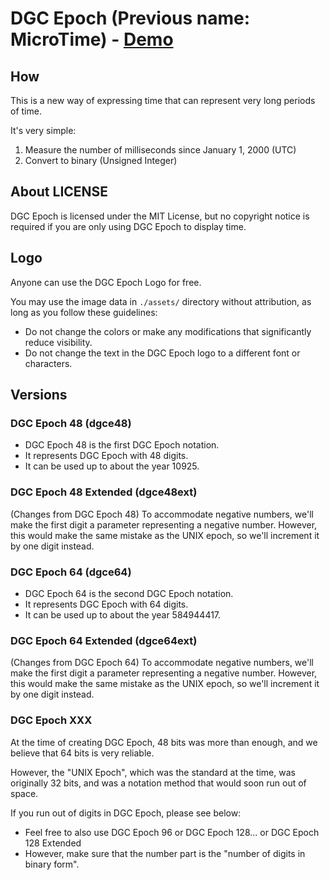 # DGC Epoch (Previous name: MicroTime) - [Demo](https://dgc-epoch.diamondgotcat.net/)

## How
This is a new way of expressing time that can represent very long periods of time.

It's very simple:
1. Measure the number of milliseconds since January 1, 2000 (UTC)
2. Convert to binary (Unsigned Integer)

## About LICENSE
DGC Epoch is licensed under the MIT License, but no copyright notice is required if you are only using DGC Epoch to display time.

## Logo
Anyone can use the DGC Epoch Logo for free.

You may use the image data in `./assets/` directory without attribution, as long as you follow these guidelines:
- Do not change the colors or make any modifications that significantly reduce visibility.
- Do not change the text in the DGC Epoch logo to a different font or characters.

## Versions

### DGC Epoch 48 (dgce48)
- DGC Epoch 48 is the first DGC Epoch notation.
- It represents DGC Epoch with 48 digits.
- It can be used up to about the year 10925.

### DGC Epoch 48 Extended (dgce48ext)
(Changes from DGC Epoch 48)
To accommodate negative numbers, we'll make the first digit a parameter representing a negative number.
However, this would make the same mistake as the UNIX epoch, so we'll increment it by one digit instead.

### DGC Epoch 64 (dgce64)
- DGC Epoch 64 is the second DGC Epoch notation.
- It represents DGC Epoch with 64 digits.
- It can be used up to about the year 584944417.

### DGC Epoch 64 Extended (dgce64ext)
(Changes from DGC Epoch 64)
To accommodate negative numbers, we'll make the first digit a parameter representing a negative number.
However, this would make the same mistake as the UNIX epoch, so we'll increment it by one digit instead.

### DGC Epoch XXX
At the time of creating DGC Epoch, 48 bits was more than enough, and we believe that 64 bits is very reliable.

However, the "UNIX Epoch", which was the standard at the time, was originally 32 bits, and was a notation method that would soon run out of space.

If you run out of digits in DGC Epoch, please see below:
- Feel free to also use DGC Epoch 96 or DGC Epoch 128... or DGC Epoch 128 Extended
- However, make sure that the number part is the "number of digits in binary form".

